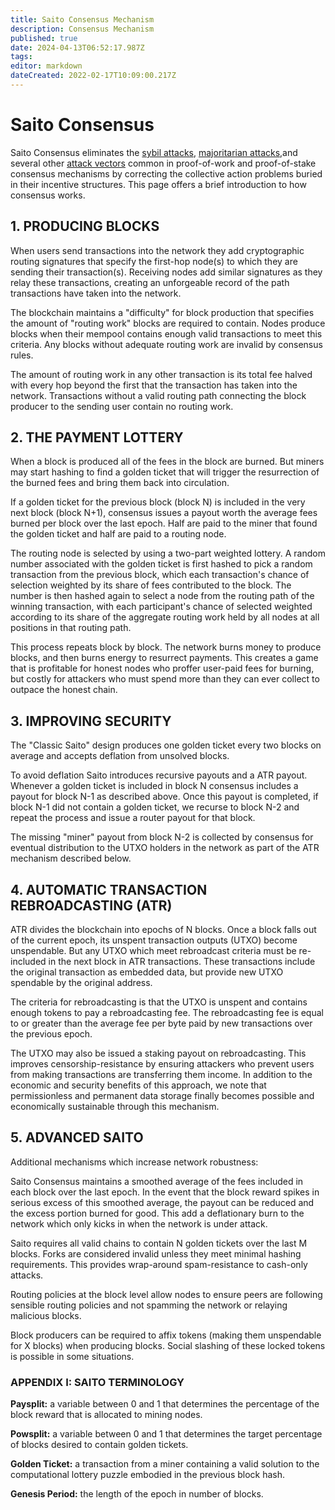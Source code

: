 ```yaml
---
title: Saito Consensus Mechanism
description: Consensus Mechanism
published: true
date: 2024-04-13T06:52:17.987Z
tags: 
editor: markdown
dateCreated: 2022-02-17T10:09:00.217Z
---
```


# Saito Consensus

Saito Consensus eliminates the [sybil attacks](/consensus/sybil-proof),  [majoritarian attacks](/consensus/majoritarian-attacks),and several other [attack vectors](/consensus/attack-vectors) common in proof-of-work and proof-of-stake consensus mechanisms by correcting the collective action problems buried in their incentive structures. This page offers a brief introduction to how consensus works.

## 1. PRODUCING BLOCKS

When users send transactions into the network they add cryptographic routing signatures that specify the first-hop node(s) to which they are sending their transaction(s). Receiving nodes add similar signatures as they relay these transactions, creating an unforgeable record of the path transactions have taken into the network.

The blockchain maintains a "difficulty" for block production that specifies the amount of "routing work" blocks are required to contain. Nodes produce blocks when their mempool contains enough valid transactions to meet this criteria. Any blocks without adequate routing work are invalid by consensus rules.

The amount of routing work in any other transaction is its total fee halved with every hop beyond the first that the transaction has taken into the network. Transactions without a valid routing path connecting the block producer to the sending user contain no routing work. 

## 2. THE PAYMENT LOTTERY

When a block is produced all of the fees in the block are burned. But miners may start hashing to find a golden ticket that will trigger the resurrection of the burned fees and bring them back into circulation.

If a golden ticket for the previous block (block N) is included in the very next block (block N+1), consensus issues a payout worth the average fees burned per block over the last epoch. Half are paid to the miner that found the golden ticket and half are paid to a routing node.

The routing node is selected by using a two-part weighted lottery. A random number associated with the golden ticket is first hashed to pick a random transaction from the previous block, which each transaction's chance of selection weighted by its share of fees contributed to the block. The number is then hashed again to select a node from the routing path of the winning transaction, with each participant's chance of selected weighted according to its share of the aggregate routing work held by all nodes at all positions in that routing path.

This process repeats block by block. The network burns money to produce blocks, and then burns energy to resurrect payments. This creates a game that is profitable for honest nodes who proffer user-paid fees for burning, but costly for attackers who must spend more than they can ever collect to outpace the honest chain.

## 3. IMPROVING SECURITY

The "Classic Saito" design produces one golden ticket every two blocks on average and accepts deflation from unsolved blocks.

To avoid deflation Saito introduces recursive payouts and a ATR payout. Whenever a golden ticket is included in block N consensus includes a payout for block N-1 as described above. Once this payout is completed, if block N-1 did not contain a golden ticket, we recurse to block N-2 and repeat the process and issue a router payout for that block.

The missing "miner" payout from block N-2 is collected by consensus for eventual distribution to the UTXO holders in the network as part of the ATR mechanism described below.

## 4. AUTOMATIC TRANSACTION REBROADCASTING (ATR)

ATR divides the blockchain into epochs of N blocks. Once a block falls out of the current epoch, its unspent transaction outputs (UTXO) become unspendable. But any UTXO which meet rebroadcast criteria must be re-included in the next block in ATR transactions. These transactions include the original transaction as embedded data, but provide new UTXO spendable by the original address.

The criteria for rebroadcasting is that the UTXO is unspent and contains enough tokens to pay a rebroadcasting fee. The rebroadcasting fee is equal to or greater than the average fee per byte paid by new transactions over the previous epoch.

The UTXO may also be issued a staking payout on rebroadcasting. This improves censorship-resistance by ensuring attackers who prevent users from making transactions are transferring them income. In addition to the economic and security benefits of this approach, we note that permissionless and permanent data storage finally becomes possible and economically sustainable through this mechanism.

## 5. ADVANCED SAITO

Additional mechanisms which increase network robustness:

Saito Consensus maintains a smoothed average of the fees included in each block over the last epoch. In the event that the block reward spikes in serious excess of this smoothed average, the payout can be reduced and the excess portion burned for good. This add a deflationary burn to the network which only kicks in when the network is under attack.

Saito requires all valid chains to contain N golden tickets over the last M blocks. Forks are considered invalid unless they meet minimal hashing requirements. This provides wrap-around spam-resistance to cash-only attacks.

Routing policies at the block level allow nodes to ensure peers are following sensible routing policies and not spamming the network or relaying malicious blocks.

Block producers can be required to affix tokens (making them unspendable for X blocks) when producing blocks. Social slashing of these locked tokens is possible in some situations.


### APPENDIX I: SAITO TERMINOLOGY

**Paysplit:** a variable between 0 and 1 that determines the percentage of the block reward that is allocated to mining nodes.

**Powsplit:** a variable between 0 and 1 that determines the target percentage of blocks desired to contain golden tickets.

**Golden Ticket:** a transaction from a miner containing a valid solution to the computational lottery puzzle embodied in the previous block hash.

**Genesis Period:** the length of the epoch in number of blocks.




